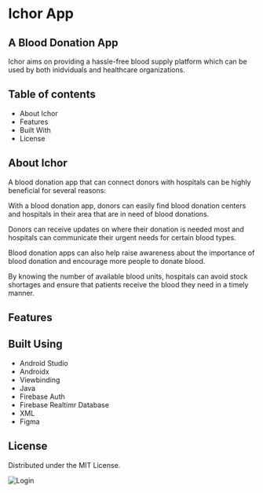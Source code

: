 
# Ichor App

## A Blood Donation App

Ichor aims on providing a hassle-free blood supply platform which can be used by both inidviduals and healthcare organizations. 

## Table of contents
- About Ichor
- Features
- Built With
- License


## About Ichor

A blood donation app that can connect donors with hospitals can be highly beneficial for several reasons:

With a blood donation app, donors can easily find blood donation centers and hospitals in their area that are in need of blood donations. 

Donors can receive updates on where their donation is needed most and hospitals can communicate their urgent needs for certain blood types.

Blood donation apps can also help raise awareness about the importance of blood donation and encourage more people to donate blood. 

By knowing the number of available blood units, hospitals can avoid stock shortages and ensure that patients receive the blood they need in a timely manner.

## Features

 


## Built Using
- Android Studio
- Androidx
- Viewbinding
- Java
- Firebase Auth
- Firebase Realtimr Database
- XML 
- Figma

## License
Distributed under the MIT License. 


![Login](https://user-images.githubusercontent.com/96327627/226164717-c28e2af0-617d-4131-8b6d-ea66e6b664dc.png)
